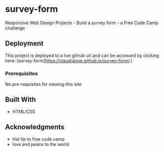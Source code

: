 # survey-form

Responsive Web Design Projects - Build a survey form - a Free Code Camp challange

## Deployment

This project is deployed to a live github url and can be accessed by clicking here: 
[survey-form]https://claudialove.github.io/survey-form/.)

### Prerequisites

No pre-requisites for viewing this site


## Built With

* HTML/CSS

## Acknowledgments

* Hat tip to free code camp
* love and peace to the world
